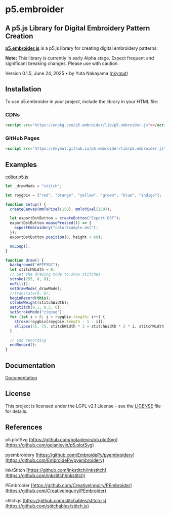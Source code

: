 
# p5.embroider

## A p5.js Library for Digital Embroidery Pattern Creation

[**p5.embroider.js**](https://github.com/nkymut/p5.embroider) is a p5.js library for creating digital embroidery patterns.<br />

**Note:** This library is currently in early Alpha stage. Expect frequent and significant breaking changes. Please use with caution.


Version 0.1.5, June 24, 2025 • by Yuta Nakayama ([nkymut](https://github.com/nkymut))


## Installation
To use p5.embroider in your project, include the library in your HTML file:

### CDNs

```html
<script src="https://unpkg.com/p5.embroider/lib/p5.embroider.js"></script>
```

### GitHub Pages

```html
<script src="https://nkymut.github.io/p5.embroider/lib/p5.embroider.js"></script>
```


## Examples

[editor.p5.js](https://editor.p5js.org/didny/sketches/PR9KKzCMe)   

```jsx
let _drawMode = "stitch";

let roygbiv = ["red", "orange", "yellow", "green", "blue", "indigo"];

function setup() {
  createCanvas(mmToPixel(150), mmToPixel(150));

  let exportDstButton = createButton("Export DST");
  exportDstButton.mousePressed(() => {
    exportEmbroidery("colorExample.dst");
  });
  exportDstButton.position(0, height + 60);

  noLoop();
}

function draw() {
  background("#FFF5DC");
  let stitchWidth = 8;
  // Set the drawing mode to show stitches
  stroke(255, 0, 0);
  noFill();
  setDrawMode(_drawMode);
  //translate(0, 0);
  beginRecord(this);
  strokeWeight(stitchWidth);
  setStitch(0.1, 0.5, 0);
  setStrokeMode("zigzag");
  for (let i = 0; i < roygbiv.length; i++) {
    stroke(roygbiv[roygbiv.length - 1 - i]);
    ellipse(75, 75, stitchWidth * 2 + stitchWidth * 2 * i, stitchWidth * 2 + stitchWidth * 2 * i);
  }

  // End recording
  endRecord();
}
```

## Documentation

[Documentation](https://nkymut.github.io/p5.embroider/docs/index.html)


## License

This project is licensed under the LGPL v2.1 License - see the [LICENSE](LICENSE) file for details.


## References

p5.plotSvg
[https://github.com/golanlevin/p5.plotSvg](https://github.com/golanlevin/p5.plotSvg)

pyembroidery
[https://github.com/EmbroidePy/pyembroidery](https://github.com/EmbroidePy/pyembroidery)

Ink/Stitch
[https://github.com/inkstitch/inkstitch](https://github.com/inkstitch/inkstitch)

PEmbroider
[https://github.com/CreativeInquiry/PEmbroider](https://github.com/CreativeInquiry/PEmbroider)

stitch.js
[https://github.com/stitchables/stitch.js](https://github.com/stitchables/stitch.js)


